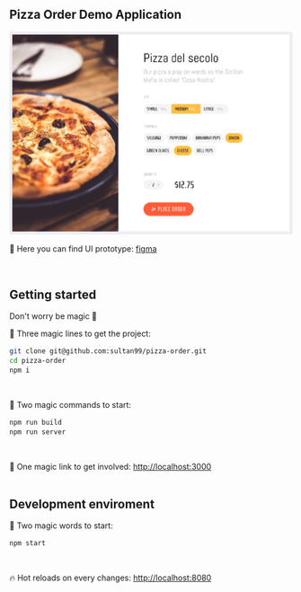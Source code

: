 ## Pizza Order Demo Application
<img src="./ui-screen-shot.png"/>

🍭 Here you can find UI prototype: [figma](https://www.figma.com/file/Q1ZdtQ99iiRosAt92XntjEOf/%F0%9F%8D%95-Pizza-Order?node-id=0%3A1)

<br/>

## Getting started
Don't worry be magic 🧙‍

🧙‍ Three magic lines to get the project:
```sh
git clone git@github.com:sultan99/pizza-order.git
cd pizza-order
npm i
```
<br/>

🧙‍ Two magic commands to start:
```sh
npm run build
npm run server
```
<br/>

🔗 One magic link to get involved: [http://localhost:3000](http://localhost:3000/)
<br/>
<br/>

## Development enviroment
🧙‍ Two magic words to start:
```sh
npm start
```
<br/>

🔥 Hot reloads on every changes: [http://localhost:8080](http://localhost:8080/)
<br/>
